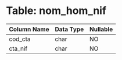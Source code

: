 # Table: nom_hom_nif

| Column Name | Data Type | Nullable |
|-------------|-----------|----------|
| cod_cta | char | NO |
| cta_nif | char | NO |
